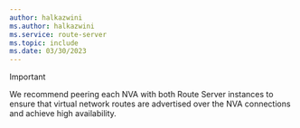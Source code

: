 ```yaml
---
author: halkazwini
ms.author: halkazwini
ms.service: route-server
ms.topic: include
ms.date: 03/30/2023
---
```

> [!IMPORTANT]
> We recommend peering each NVA with both Route Server instances to ensure that virtual network routes are advertised over the NVA connections and achieve high availability.

